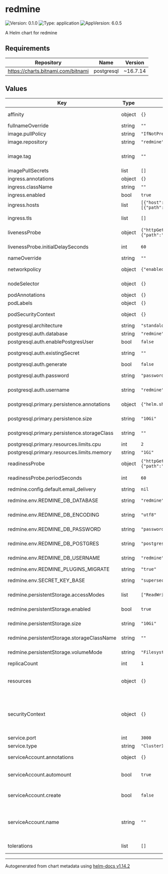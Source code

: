# redmine

![Version: 0.1.0](https://img.shields.io/badge/Version-0.1.0-informational?style=flat-square) ![Type: application](https://img.shields.io/badge/Type-application-informational?style=flat-square) ![AppVersion: 6.0.5](https://img.shields.io/badge/AppVersion-6.0.5-informational?style=flat-square)

A Helm chart for redmine

## Requirements

| Repository | Name | Version |
|------------|------|---------|
| https://charts.bitnami.com/bitnami | postgresql | ~16.7.14 |

## Values

| Key | Type | Default | Description |
|-----|------|---------|-------------|
| affinity | object | `{}` | Affinity for pod assignment |
| fullnameOverride | string | `""` | Override the full name |
| image.pullPolicy | string | `"IfNotPresent"` | Image pull policy |
| image.repository | string | `"redmine"` | Image repository |
| image.tag | string | `""` | Overrides the image tag whose default is the chart appVersion. |
| imagePullSecrets | list | `[]` | Image pull secrets |
| ingress.annotations | object | `{}` | Ingress annotations |
| ingress.className | string | `""` | Ingress class name |
| ingress.enabled | bool | `true` | Enable ingress |
| ingress.hosts | list | `[{"host":"redmine.chart-example.local","paths":[{"path":"/","pathType":"Prefix"}]}]` | Ingress hosts |
| ingress.tls | list | `[]` | Ingress TLS configuration |
| livenessProbe | object | `{"httpGet":{"path":"/","port":"http"},"initialDelaySeconds":60}` | Liveness probe configuration |
| livenessProbe.initialDelaySeconds | int | `60` | Initial delay seconds for liveness probe |
| nameOverride | string | `""` | Override the chart name |
| networkpolicy | object | `{"enabled":false}` | If enabled, will limit redmine network access |
| nodeSelector | object | `{}` | Node selector for pod assignment |
| podAnnotations | object | `{}` | Annotations for the pod |
| podLabels | object | `{}` | Labels for the pod |
| podSecurityContext | object | `{}` | Pod security context e.g. fsGroup: 2000 |
| postgresql.architecture | string | `"standalone"` | PostgreSQL architecture |
| postgresql.auth.database | string | `"redmine"` | Database name |
| postgresql.auth.enablePostgresUser | bool | `false` | Enable postgres user |
| postgresql.auth.existingSecret | string | `""` | Existing secret for database credentials |
| postgresql.auth.generate | bool | `false` | Generate password |
| postgresql.auth.password | string | `"password"` | Password for database access |
| postgresql.auth.username | string | `"redmine"` | Username for database access |
| postgresql.primary.persistence.annotations | object | `{"helm.sh/resource-policy":"keep"}` | Annotations for persistent volume |
| postgresql.primary.persistence.size | string | `"10Gi"` | Size of the persistent volume |
| postgresql.primary.persistence.storageClass | string | `""` | Storage class for persistent volume |
| postgresql.primary.resources.limits.cpu | int | `2` |  |
| postgresql.primary.resources.limits.memory | string | `"1Gi"` |  |
| readinessProbe | object | `{"httpGet":{"path":"/","port":"http"},"periodSeconds":60}` | Readiness probe configuration |
| readinessProbe.periodSeconds | int | `60` | Period seconds for readiness probe |
| redmine.config.default.email_delivery | string | `nil` |  |
| redmine.env.REDMINE_DB_DATABASE | string | `"redmine"` | PostgreSQL database name |
| redmine.env.REDMINE_DB_ENCODING | string | `"utf8"` | PostgreSQL database encoding |
| redmine.env.REDMINE_DB_PASSWORD | string | `"password"` | PostgreSQL database password |
| redmine.env.REDMINE_DB_POSTGRES | string | `"postgres"` | PostgreSQL database host |
| redmine.env.REDMINE_DB_USERNAME | string | `"redmine"` | PostgreSQL database username |
| redmine.env.REDMINE_PLUGINS_MIGRATE | string | `"true"` | Migrate Redmine plugins |
| redmine.env.SECRET_KEY_BASE | string | `"supersecretkey"` | Secret key base for Redmine |
| redmine.persistentStorage.accessModes | list | `["ReadWriteOnce"]` | Access modes for persistent volume |
| redmine.persistentStorage.enabled | bool | `true` | Enable persistent storage |
| redmine.persistentStorage.size | string | `"10Gi"` | Size of the persistent volume |
| redmine.persistentStorage.storageClassName | string | `""` | Storage class name for persistent volume |
| redmine.persistentStorage.volumeMode | string | `"Filesystem"` | Volume mode for persistent volume |
| replicaCount | int | `1` | Number of replicas |
| resources | object | `{}` | Resource requests and limits e.g. limits:   cpu: 4   memory: 4Gi requests:   cpu: 1   memory: 1Gi |
| securityContext | object | `{}` | Container security context e.g. capabilities:   drop:   - ALL readOnlyRootFilesystem: true runAsNonRoot: true runAsUser: 1000 |
| service.port | int | `3000` | Service port |
| service.type | string | `"ClusterIP"` | Service type |
| serviceAccount.annotations | object | `{}` | Annotations to add to the service account |
| serviceAccount.automount | bool | `true` | Automatically mount a ServiceAccount's API credentials? |
| serviceAccount.create | bool | `false` | Specifies whether a service account should be created |
| serviceAccount.name | string | `""` | The name of the service account to use. If not set and create is true, a name is generated using the fullname template |
| tolerations | list | `[]` | Tolerations for pod assignment |

----------------------------------------------
Autogenerated from chart metadata using [helm-docs v1.14.2](https://github.com/norwoodj/helm-docs/releases/v1.14.2)
